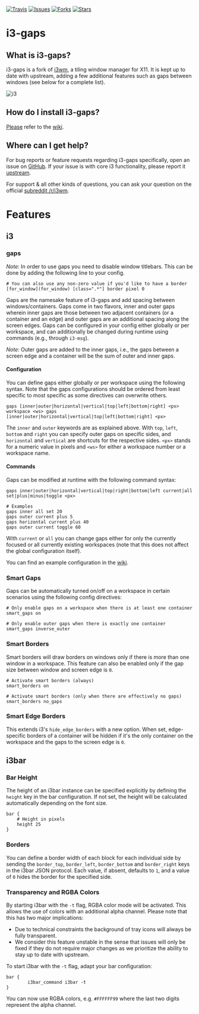 [![Travis](https://img.shields.io/travis/Airblader/i3.svg)](https://travis-ci.org/Airblader/i3)
[![Issues](https://img.shields.io/github/issues/Airblader/i3.svg)](https://github.com/Airblader/i3/issues)
[![Forks](https://img.shields.io/github/forks/Airblader/i3.svg)](https://github.com/Airblader/i3/network)
[![Stars](https://img.shields.io/github/stars/Airblader/i3.svg)](https://github.com/Airblader/i3/stargazers)

# i3-gaps

## What is i3-gaps?

i3-gaps is a fork of [i3wm](https://www.i3wm.org), a tiling window manager for X11. It is kept up to date with upstream, adding a few additional features such as gaps between windows (see below for a complete list).

![i3](http://i.imgur.com/y8sZE6o.jpg)

## How do I install i3-gaps?

[Please](Please) refer to the [wiki](https://github.com/Airblader/i3/wiki).

## Where can I get help?

For bug reports or feature requests regarding i3-gaps specifically, open an issue on [GitHub](https://www.github.com/Airblader/i3). If your issue is with core i3 functionality, please report it [upstream](https://www.github.com/i3/i3).

For support & all other kinds of questions, you can ask your question on the official [subreddit /r/i3wm](https://www.reddit.com/r/i3wm).

# Features

## i3

### gaps

*Note:* In order to use gaps you need to disable window titlebars. This can be done by adding the following line to your config.

```
# You can also use any non-zero value if you'd like to have a border
[for_window](for_window) [class=".*"] border pixel 0
```

Gaps are the namesake feature of i3-gaps and add spacing between windows/containers. Gaps come in two flavors, inner and outer gaps wherein inner gaps are those between two adjacent containers (or a container and an edge) and outer gaps are an additional spacing along the screen edges. Gaps can be configured in your config either globally or per workspace, and can additionally be changed during runtime using commands (e.g., through `i3-msg`).

*Note:* Outer gaps are added to the inner gaps, i.e., the gaps between a screen edge and a container will be the sum of outer and inner gaps.

#### Configuration

You can define gaps either globally or per workspace using the following syntax. Note that the gaps configurations should be ordered from least specific to most specific as some directives can overwrite others.

```
gaps [inner|outer|horizontal|vertical|top|left|bottom|right] <px>
workspace <ws> gaps [inner|outer|horizontal|vertical|top|left|bottom|right] <px>
```

The `inner` and `outer` keywords are as explained above. With `top`, `left`, `bottom` and `right` you can specify outer gaps on specific sides, and `horizontal` and `vertical` are shortcuts for the respective sides. `<px>` stands for a numeric value in pixels and `<ws>` for either a workspace number or a workspace name.

#### Commands

Gaps can be modified at runtime with the following command syntax:

```
gaps inner|outer|horizontal|vertical|top|right|bottom|left current|all set|plus|minus|toggle <px>

# Examples
gaps inner all set 20
gaps outer current plus 5
gaps horizontal current plus 40
gaps outer current toggle 60
```

With `current` or `all` you can change gaps either for only the currently focused or all currently existing workspaces (note that this does not affect the global configuration itself).

You can find an example configuration in the [wiki](https://github.com/Airblader/i3/wiki/Example-Configuration).

### Smart Gaps

Gaps can be automatically turned on/off on a workspace in certain scenarios using the following config directives:

```
# Only enable gaps on a workspace when there is at least one container
smart_gaps on

# Only enable outer gaps when there is exactly one container
smart_gaps inverse_outer
```

### Smart Borders

Smart borders will draw borders on windows only if there is more than one window in a workspace. This feature can also be enabled only if the gap size between window and screen edge is `0`.

```
# Activate smart borders (always)
smart_borders on

# Activate smart borders (only when there are effectively no gaps)
smart_borders no_gaps
```

### Smart Edge Borders

This extends i3's `hide_edge_borders` with a new option. When set, edge-specific borders of a container will be hidden if it's the only container on the workspace and the gaps to the screen edge is `0`.

## i3bar

### Bar Height

The height of an i3bar instance can be specified explicitly by defining the `height` key in the bar configuration. If not set, the height will be calculated automatically depending on the font size.

```
bar {
    # Height in pixels
    height 25
}
```

### Borders

You can define a border width of each block for each individual side by sending the `border_top`, `border_left`, `border_bottom` and `border_right` keys in the i3bar JSON protocol. Each value, if absent, defaults to `1`, and a value of `0` hides the border for the specified side.

### Transparency and RGBA Colors

By starting i3bar with the `-t` flag, RGBA color mode will be activated. This allows the use of colors with an additional alpha channel. Please note that this has two major implications:

* Due to technical constraints the background of tray icons will always be fully transparent.
* We consider this feature unstable in the sense that issues will only be fixed if they do not require major changes as we prioritize the ability to stay up to date with upstream.

To start i3bar with the `-t` flag, adapt your bar configuration:

```
bar {
        i3bar_command i3bar -t
}
```

You can now use RGBA colors, e.g. `#FFFFFF99` where the last two digits represent the alpha channel.
